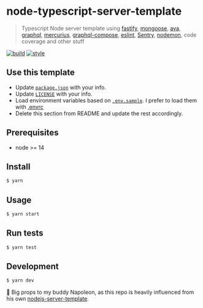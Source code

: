 # node-typescript-server-template

> Typescript Node server template using [fastify](https://www.fastify.io/), [mongoose](https://mongoosejs.com/), [ava](https://avajs.dev/), [graphql](https://graphql.org/), [mercurius](https://mercurius.dev/#/), [graphql-compose](https://graphql-compose.github.io/),  [eslint](https://eslint.org/), [Sentry](https://sentry.io/welcome/), [nodemon](https://nodemon.io/), code coverage and other stuff

[![build](https://img.shields.io/github/workflow/status/tasoskakour/node-typescript-server-template/ci?style=flat&logo=github&label=)](https://github.com/tasoskakour/node-typescript-server-template/actions) [![style](https://img.shields.io/badge/tasoskakour.com-blueviolet.svg?style=flat)](https://tasoskakour.com)

 
## Use this template

- Update [`package.json`](./package.json) with your info.
- Update [`LICENSE`](./LICENSE) with your info.
- Load environment variables based on [`.env.sample`](./.env.sample). I prefer to load them with [.envrc](https://direnv.net/)
- Delete this section from README and update the rest accordingly.

## Prerequisites

- node >= 14

## Install

```sh
$ yarn
```

## Usage

```sh
$ yarn start
```

## Run tests

```sh
$ yarn test
```

## Development

```sh
$ yarn dev
```

🥰 Big props to my buddy Napoleon, as this repo is heavily influenced from his own [nodejs-server-template](https://github.com/iamnapo/nodejs-server-template).
